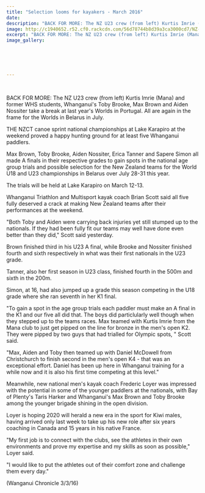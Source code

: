 ```yaml
---
title: "Selection looms for kayakers - March 2016"
date: 
description: "BACK FOR MORE: The NZ U23 crew (from left) Kurtis Imrie (Mana) and former WHS students, Whanganui's Toby Brooke, Max Brown and Aiden Nossiter take a break at last year's Worlds in Portugal."
image: http://c1940652.r52.cf0.rackcdn.com/56d78744b8d39a3ca3000cd7/NZ-U23-Kayakers-ex-WHS-3.3.16.jpg
excerpt: "BACK FOR MORE: The NZ U23 crew (from left) Kurtis Imrie (Mana) and former WHS students, Whanganui's Toby Brooke, Max Brown and Aiden Nossiter take a break at last year's Worlds in Portugal. All are again in the frame for the Worlds in Belarus in July."
image_gallery:
    
    
    
    
    
---
```


<p>&nbsp;</p>
<p>BACK FOR MORE: The NZ U23 crew (from left) Kurtis Imrie (Mana) and former WHS students, Whanganui's Toby Brooke, Max Brown and Aiden Nossiter take a break at last year's Worlds in Portugal. All are again in the frame for the Worlds in Belarus in July.</p>
<p>THE NZCT canoe sprint national championships at Lake Karapiro at the weekend proved a happy hunting ground for at least five Whanganui paddlers.</p>
<p>Max Brown, Toby Brooke, Aiden Nossiter, Erica Tanner and Sapere Simon all made A finals in their respective grades to gain spots in the national age group trials and possible selection for the New Zealand teams for the World U18 and U23 championships in Belarus over July 28-31 this year.</p>
<p>The trials will be held at Lake Karapiro on March 12-13.</p>
<p>Whanganui Triathlon and Multisport kayak coach Brian Scott said all five fully deserved a crack at making New Zealand teams after their performances at the weekend.</p>
<p>"Both Toby and Aiden were carrying back injuries yet still stumped up to the nationals. If they had been fully fit our teams may well have done even better than they did," Scott said yesterday.</p>
<p>Brown finished third in his U23 A final, while Brooke and Nossiter finished fourth and sixth respectively in what was their first nationals in the U23 grade.</p>
<p>Tanner, also her first season in U23 class, finished fourth in the 500m and sixth in the 200m.</p>
<p>Simon, at 16, had also jumped up a grade this season competing in the U18 grade where she ran seventh in her K1 final.</p>
<p>"To gain a spot in the age group trials each paddler must make an A final in the K1 and our five all did that. The boys did particlularly well though when they stepped up to the teams races. Max teamed with Kurtis Imrie from the Mana club to just get pipped on the line for bronze in the men's open K2. They were pipped by two guys that had trialled for Olympic spots, " Scott said.</p>
<p>"Max, Aiden and Toby then teamed up with Daniel McDowell from Christchurch to finish second in the men's open K4 - that was an exceptional effort. Daniel has been up here in Whanganui training for a while now and it is also his first time competing at this level."</p>
<p>Meanwhile, new national men's kayak coach Frederic Loyer was impressed with the potential in some of the younger paddlers at the nationals, with Bay of Plenty's Taris Harker and Whanganui's Max Brown and Toby Brooke among the younger brigade shining in the open division.</p>
<p>Loyer is hoping 2020 will herald a new era in the sport for Kiwi males, having arrived only last week to take up his new role after six years coaching in Canada and 15 years in his native France.</p>
<p>"My first job is to connect with the clubs, see the athletes in their own environments and prove my expertise and my skills as soon as possible," Loyer said.</p>
<p>"I would like to put the athletes out of their comfort zone and challenge them every day."</p>
<p>(Wanganui Chronicle 3/3/16)</p>


